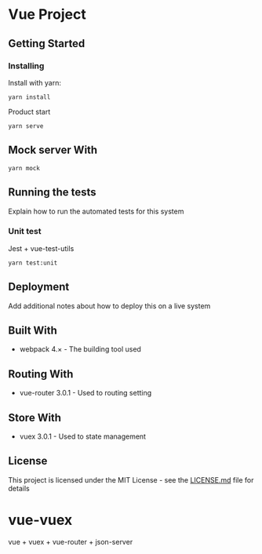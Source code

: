 # Vue Project

## Getting Started

### Installing

Install with yarn:

```
yarn install
```

Product start

```
yarn serve
```

## Mock server With

```
yarn mock
```

## Running the tests

Explain how to run the automated tests for this system

### Unit test
Jest + vue-test-utils

```
yarn test:unit
```

## Deployment

Add additional notes about how to deploy this on a live system

## Built With

* webpack 4.× - The building tool used

## Routing With

* vue-router 3.0.1 - Used to routing setting

## Store With

* vuex 3.0.1 - Used to state management


## License

This project is licensed under the MIT License - see the [LICENSE.md](LICENSE.md) file for details


# vue-vuex

vue + vuex + vue-router + json-server
